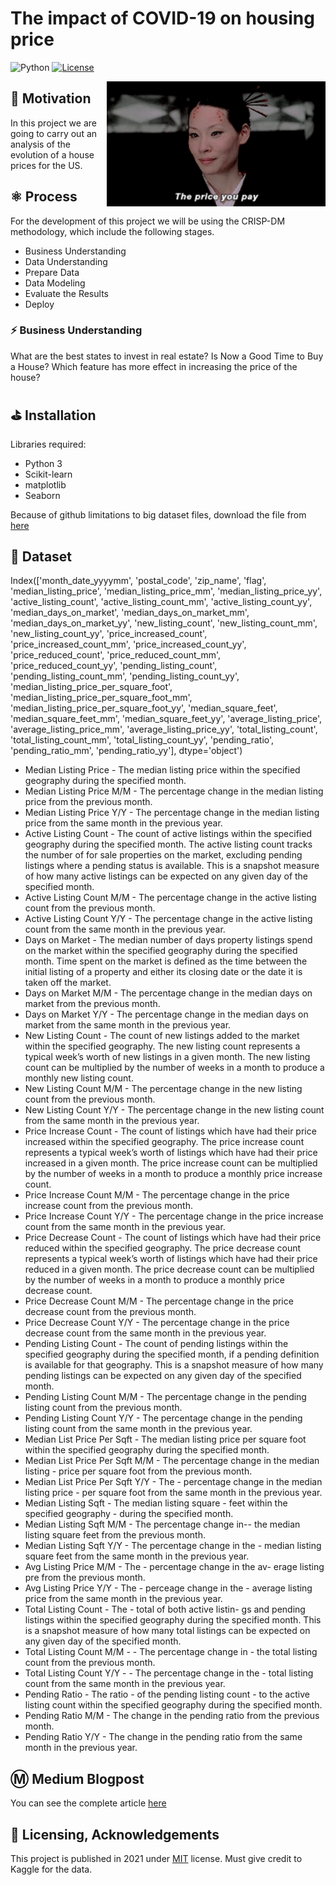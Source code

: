# The impact of COVID-19 on housing price
<!--
<div align="center">
  <sub> Made with ❤︎ by
  <a href="https://www.linkedin.com/in/natalia_chirtoca/">Natalia Chirtoca</a> 
</div> -->


<!-- primary badges -------------------------------------->
![Python](https://img.shields.io/badge/python-v3.8+-blue.svg)
[![License](https://img.shields.io/badge/license-MIT-blue.svg)](https://opensource.org/licenses/MIT)

<img align="right" src="src/2C5L.gif" height="200">

## 🌻 Motivation
In this project we are going to carry out an analysis of the evolution of a house prices for the US. 
<!-- <p align='center'>
     ![gif](src/2C5L.gif)
</p>
<br/> -->

## ⚛ Process
For the development of this project we will be using the CRISP-DM methodology, which include the following stages. 
 - Business Understanding 
 - Data Understanding 
 - Prepare Data 
 - Data Modeling 
 - Evaluate the Results 
 - Deploy

### ⚡ Business Understanding
What are the best states to invest in real estate?
Is Now a Good Time to Buy a House?
Which feature has more effect in increasing the price of the house?

## ⛳ Installation
Libraries required:
- Python 3
- Scikit-learn
- matplotlib
- Seaborn

Because of github limitations to big dataset files, download the file from [here](https://drive.google.com/file/d/1CoE7MhIeW89lvu6XhYiPBkb8RRm9eo7O/view?usp=sharing)

## 📙 Dataset
Index(['month_date_yyyymm', 'postal_code', 'zip_name', 'flag',
       'median_listing_price', 'median_listing_price_mm',
       'median_listing_price_yy', 'active_listing_count',
       'active_listing_count_mm', 'active_listing_count_yy',
       'median_days_on_market', 'median_days_on_market_mm',
       'median_days_on_market_yy', 'new_listing_count', 'new_listing_count_mm',
       'new_listing_count_yy', 'price_increased_count',
       'price_increased_count_mm', 'price_increased_count_yy',
       'price_reduced_count', 'price_reduced_count_mm',
       'price_reduced_count_yy', 'pending_listing_count',
       'pending_listing_count_mm', 'pending_listing_count_yy',
       'median_listing_price_per_square_foot',
       'median_listing_price_per_square_foot_mm',
       'median_listing_price_per_square_foot_yy', 'median_square_feet',
       'median_square_feet_mm', 'median_square_feet_yy',
       'average_listing_price', 'average_listing_price_mm',
       'average_listing_price_yy', 'total_listing_count',
       'total_listing_count_mm', 'total_listing_count_yy', 'pending_ratio',
       'pending_ratio_mm', 'pending_ratio_yy'],
      dtype='object')

 - Median Listing Price	 -  The median listing price within the specified geography during the specified month.
 - Median Listing Price M/M	 - The percentage change in the median listing price from the previous month.
 - Median Listing Price Y/Y	 - The percentage change in the median listing price from the same month in the previous year.
 - Active Listing Count	 - The count of active listings within the specified geography during the specified month. The active listing count tracks the number of for sale properties on the market, excluding pending listings where a pending status is available. This is a snapshot measure of how many active listings can be expected on any given day of the specified month.
 - Active Listing Count M/M	 - The percentage change in the active listing count from the previous month.
 - Active Listing Count Y/Y	 - The percentage change in the active listing count from the same month in the previous year.
 - Days on Market	 - The median number of days property listings spend on the market within the specified geography during the specified month. Time spent on the market is defined as the time between the initial listing of a property and either its closing date or the date it is taken off the market.
 - Days on Market M/M	- The percentage change in the median days on market from the previous month.
 - Days on Market Y/Y	- The percentage change in the median days on market from the same month in the previous year.
 - New Listing Count	- The count of new listings added to the market within the specified geography. The new listing count represents a typical week’s worth of new listings in a given month. The new listing count can be multiplied by the number of weeks in a month to produce a monthly new listing count.
 - New Listing Count M/M	- The percentage change in the new listing count from the previous month.
 - New Listing Count Y/Y	- The percentage change in the new listing count from the same month in the previous year.
 - Price Increase Count	- The count of listings which have had their price increased within the specified geography. The price increase count represents a typical week’s worth of listings which have had their price increased in a given month. The price increase count can be multiplied by the number of weeks in a month to produce a monthly price increase count.
 - Price Increase Count M/M	- The percentage change in the price increase count from the previous month.
 - Price Increase Count Y/Y	- The percentage change in the price increase count from the same month in the previous year.
 - Price Decrease Count	- The count of listings which have had their price reduced within the specified geography. The price decrease count represents a typical week’s worth of listings which have had their price reduced in a given month. The price decrease count can be multiplied by the number of weeks in a month to produce a monthly price decrease count.
 - Price Decrease Count M/M	- The percentage change in the price decrease count from the previous month.
 - Price Decrease Count Y/Y	- The percentage change in the price decrease count from the same month in the previous year.
 - Pending Listing Count	- The count of pending listings within the specified geography during the specified month, if a pending definition is available for that geography. This is a snapshot measure of how many pending listings can be expected on any given day of the specified month.
 - Pending Listing Count M/M	- The percentage change in the pending listing count from the previous month.
 - Pending Listing Count Y/Y	- The percentage change in the pending listing count from the same month in the previous year.
 - Median List Price Per Sqft	- The median listing price per square foot within the specified geography during the specified month.
 - Median List Price Per Sqft M/M	- The percentage change in the median listing - price per square foot from the previous month.
 - Median List Price Per Sqft Y/Y	- The - percentage change in the median listing price - per square foot from the same month in the previous year.
 - Median Listing Sqft	- The median listing square - feet within the specified geography - during the specified month.
 - Median Listing Sqft M/M	- The percentage change in--   the median listing square feet from the previous month.
 - Median Listing Sqft Y/Y	- The percentage change in the - median listing square feet from the same month in the previous year.
 - Avg Listing Price M/M	- The - percentage change in the av- erage listing pre from the previous month.
 - Avg Listing Price Y/Y	- The - perceage change in the - average listing price from the same month in the previous year.
 - Total Listing Count	- The - total of both active listin- gs and pending listings within the specified geography during the specified month. This is a snapshot measure of how many total listings can be expected on any given day of the specified month.
 - Total Listing Count M/M	- - The percentage change in - the total listing count from the previous month.
 - Total Listing Count Y/Y	- - The percentage change in the - total listing count from the same month in the previous year.
 - Pending Ratio	- The ratio - of the pending listing count - to the active listing count within the specified geography during the specified month.
 - Pending Ratio M/M	- The change in the pending ratio from the previous month.
 - Pending Ratio Y/Y	- The change in the pending ratio from the same month in the previous year.

## Ⓜ️ Medium Blogpost
You can see the complete article [here](https://medium.com/@chirtoca.natalia/covid-19-and-real-estate-b33321491ce6)

## 🙏 Licensing, Acknowledgements
This project is published in 2021 under [MIT](https://en.wikipedia.org/wiki/MIT_License) license.
Must give credit to Kaggle for the data.
